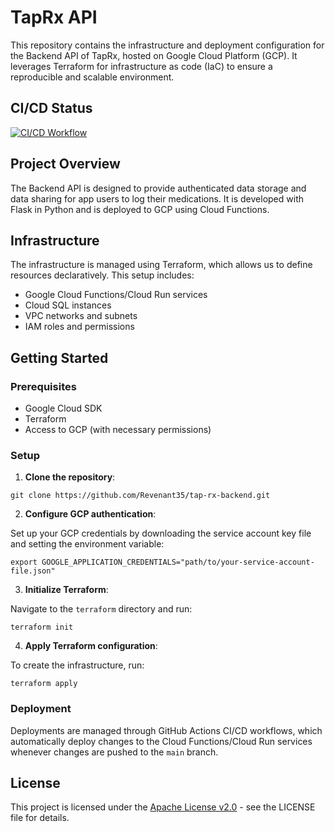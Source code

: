 # TapRx API

This repository contains the infrastructure and deployment configuration for the Backend API of TapRx, hosted on Google Cloud Platform (GCP). It leverages Terraform for infrastructure as code (IaC) to ensure a reproducible and scalable environment.

## CI/CD Status

[![CI/CD Workflow](https://github.com/Revenant35/tap-rx-backend/actions/workflows/ci_cd.yml/badge.svg?branch=main&event=push)](https://github.com/Revenant35/tap-rx-backend/actions/workflows/ci_cd.yml)

## Project Overview

The Backend API is designed to provide authenticated data storage and data sharing for app users to log their medications. It is developed with Flask in Python and is deployed to GCP using Cloud Functions.

## Infrastructure

The infrastructure is managed using Terraform, which allows us to define resources declaratively. This setup includes:

- Google Cloud Functions/Cloud Run services
- Cloud SQL instances
- VPC networks and subnets
- IAM roles and permissions

## Getting Started

### Prerequisites

- Google Cloud SDK
- Terraform
- Access to GCP (with necessary permissions)

### Setup

1. **Clone the repository**:
```
git clone https://github.com/Revenant35/tap-rx-backend.git
```

2. **Configure GCP authentication**:

Set up your GCP credentials by downloading the service account key file and setting the environment variable:
```
export GOOGLE_APPLICATION_CREDENTIALS="path/to/your-service-account-file.json"
```

3. **Initialize Terraform**:

Navigate to the `terraform` directory and run:
```
terraform init
```

4. **Apply Terraform configuration**:

To create the infrastructure, run:

```
terraform apply
```

### Deployment

Deployments are managed through GitHub Actions CI/CD workflows, which automatically deploy changes to the Cloud Functions/Cloud Run services whenever changes are pushed to the `main` branch.

## License

This project is licensed under the [Apache License v2.0](LICENSE) - see the LICENSE file for details.
